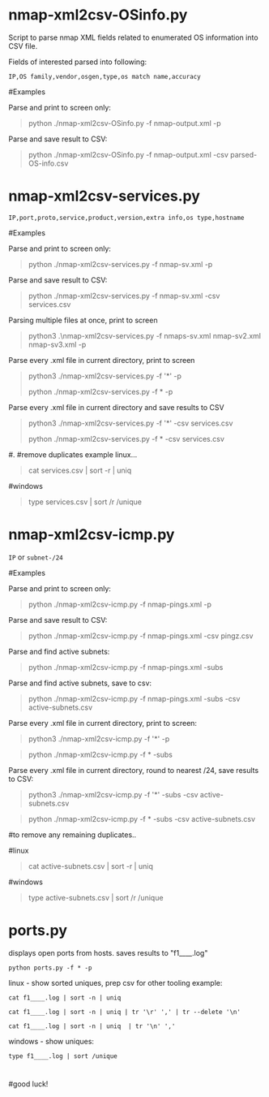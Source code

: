 # nmap-xml2csv-OSinfo.py
Script to parse nmap XML fields related to enumerated OS information into CSV file.

Fields of interested parsed into following:

`IP,OS family,vendor,osgen,type,os match name,accuracy`


#Examples

Parse and print to screen only:
>python ./nmap-xml2csv-OSinfo.py -f nmap-output.xml -p

Parse and save result to CSV:
>python ./nmap-xml2csv-OSinfo.py -f nmap-output.xml -csv parsed-OS-info.csv

# nmap-xml2csv-services.py

`IP,port,proto,service,product,version,extra info,os type,hostname`

#Examples

Parse and print to screen only:
>python ./nmap-xml2csv-services.py -f nmap-sv.xml -p

Parse and save result to CSV:
>python ./nmap-xml2csv-services.py -f nmap-sv.xml -csv services.csv




Parsing multiple files at once, print to screen  
>python3 .\nmap-xml2csv-services.py -f nmaps-sv.xml nmap-sv2.xml nmap-sv3.xml -p

Parse every .xml file in current directory, print to screen
>python3 ./nmap-xml2csv-services.py -f '*' -p
>
>python ./nmap-xml2csv-services.py -f * -p

Parse every .xml file in current directory and save results to CSV 
>python3 ./nmap-xml2csv-services.py -f '*' -csv services.csv
>
>python ./nmap-xml2csv-services.py -f * -csv services.csv

#.
#remove duplicates example 
linux...
>cat services.csv | sort -r | uniq 

#windows
>type services.csv | sort /r /unique


# nmap-xml2csv-icmp.py

`IP` or `subnet-/24`

#Examples

Parse and print to screen only:
>python ./nmap-xml2csv-icmp.py -f nmap-pings.xml -p

Parse and save result to CSV:
>python ./nmap-xml2csv-icmp.py -f nmap-pings.xml -csv pingz.csv

Parse and find active subnets:
>python ./nmap-xml2csv-icmp.py -f nmap-pings.xml -subs

Parse and find active subnets, save to csv:
>python ./nmap-xml2csv-icmp.py -f nmap-pings.xml -subs -csv active-subnets.csv


Parse every .xml file in current directory, print to screen:
>python3 ./nmap-xml2csv-icmp.py -f '*' -p

>python ./nmap-xml2csv-icmp.py -f * -subs


Parse every .xml file in current directory, round to nearest /24, save results to CSV: 
>python3 ./nmap-xml2csv-icmp.py -f '*' -subs -csv active-subnets.csv

>python ./nmap-xml2csv-icmp.py -f * -subs -csv active-subnets.csv

#to remove any remaining duplicates..

#linux
>cat active-subnets.csv | sort -r | uniq 

#windows
>type active-subnets.csv | sort /r /unique

#
# ports.py
displays open ports from hosts. saves results to "f1____.log"

`python ports.py -f * -p `


linux - show sorted uniques, prep csv for other tooling example:

`cat f1____.log | sort -n | uniq`

`cat f1____.log | sort -n | uniq | tr '\r' ',' | tr --delete '\n'`

`cat f1____.log | sort -n | uniq  | tr '\n' ',' `


windows - show uniques:

`type f1____.log | sort /unique `



#

#good luck!
